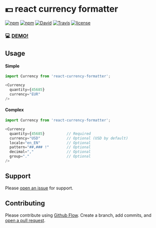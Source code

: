 # 💵 react currency formatter

[![npm](https://img.shields.io/npm/dt/react-currency-formatter.svg)](https://www.npmjs.com/package/react-currency-formatter)
[![npm](https://img.shields.io/npm/v/react-currency-formatter.svg)](https://www.npmjs.com/package/react-currency-formatter)
[![David](https://img.shields.io/david/xDae/react-currency-formatter.svg)](https://david-dm.org/xDae/react-currency-formatter)
[![Travis](https://img.shields.io/travis/xDae/react-currency-formatter.svg)](https://travis-ci.org/xDae/react-currency-formatter)
[![license](https://img.shields.io/github/license/mashape/apistatus.svg)]()


### 💻  [DEMO!](https://xdae.github.io/react-currency-formatter/)

## Usage

#### Simple
```js
import Currency from 'react-currency-formatter';

<Currency
  quantity={45685}
  currency="EUR"
/>
```

#### Complex
```js
import Currency from 'react-currency-formatter';

<Currency
  quantity={45685}          // Required
  currency="USD"            // Optional (USD by default)
  locale="en_EN"            // Optional
  pattern="##,### !"        // Optional
  decimal=","               // Optional
  group="."                 // Optional
/>
```

## Support

Please [open an issue](https://github.com/xDae/react-currency-formatter/issues/new) for support.

## Contributing

Please contribute using [Github Flow](https://guides.github.com/introduction/flow/). Create a branch, add commits, and [open a pull request](https://github.com/xDae/react-currency-formatter/compare/).

